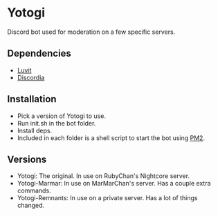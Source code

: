 # Yotogi
Discord bot used for moderation on a few specific servers.

## Dependencies
* [Luvit](https://luvit.io/)
* [Discordia](https://github.com/SinisterRectus/Discordia/)

## Installation
* Pick a version of Yotogi to use.
* Run init.sh in the bot folder.
* Install deps.
* Included in each folder is a shell script to start the bot using [PM2](https://pm2.keymetrics.io/).

## Versions
* Yotogi: The original. In use on RubyChan's Nightcore server.
* Yotogi-Marmar: In use on MarMarChan's server. Has a couple extra commands.
* Yotogi-Remnants: In use on a private server. Has a lot of things changed.
